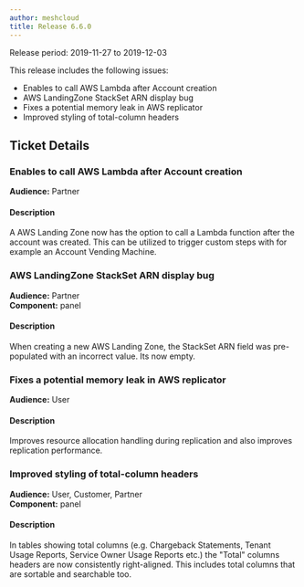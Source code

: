 ```yaml
---
author: meshcloud
title: Release 6.6.0
---
```


Release period: 2019-11-27 to 2019-12-03

This release includes the following issues:
* Enables to call AWS Lambda after Account creation
* AWS LandingZone StackSet ARN display bug
* Fixes a potential memory leak in AWS replicator
* Improved styling of total-column headers
<!--truncate-->

## Ticket Details
### Enables to call AWS Lambda after Account creation
**Audience:** Partner<br>

#### Description
A AWS Landing Zone now has the option to call a Lambda function after the account was created. This can be utilized to trigger custom steps with for example an Account Vending Machine.

### AWS LandingZone StackSet ARN display bug
**Audience:** Partner<br>**Component:** panel


#### Description
When creating a new AWS Landing Zone, the StackSet ARN field was pre-populated with an incorrect value. Its now empty.

### Fixes a potential memory leak in AWS replicator
**Audience:** User<br>

#### Description
Improves resource allocation handling during replication and also improves replication performance.

### Improved styling of total-column headers
**Audience:** User, Customer, Partner<br>**Component:** panel


#### Description
In tables showing total columns (e.g. Chargeback Statements, Tenant Usage Reports, Service Owner Usage Reports etc.)
the "Total" columns headers are now consistently right-aligned. This includes total columns that are sortable and 
searchable too.

